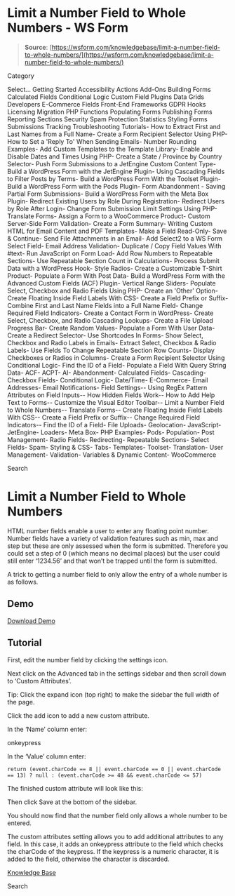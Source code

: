 # Limit a Number Field to Whole Numbers - WS Form

> **Source**: [https://wsform.com/knowledgebase/limit-a-number-field-to-whole-numbers/](https://wsform.com/knowledgebase/limit-a-number-field-to-whole-numbers/)


Category

Select...
 Getting Started Accessibility Actions Add-Ons Building Forms Calculated Fields Conditional Logic Custom Field Plugins Data Grids Developers E-Commerce Fields Front-End Frameworks GDPR Hooks Licensing Migration PHP Functions Populating Forms Publishing Forms Reporting Sections Security Spam Protection Statistics Styling Forms Submissions Tracking Troubleshooting Tutorials- How to Extract First and Last Names from a Full Name- Create a Form Recipient Selector Using PHP- How to Set a 'Reply To' When Sending Emails- Number Rounding Examples- Add Custom Templates to the Template Library- Enable and Disable Dates and Times Using PHP- Create a State / Province by Country Selector- Push Form Submissions to a JetEngine Custom Content Type- Build a WordPress Form with the JetEngine Plugin- Using Cascading Fields to Filter Posts by Terms- Build a WordPress Form With the Toolset Plugin- Build a WordPress Form with the Pods Plugin- Form Abandonment - Saving Partial Form Submissions- Build a WordPress Form with the Meta Box Plugin- Redirect Existing Users by Role During Registration- Redirect Users by Role After Login- Change Form Submission Limit Settings Using PHP- Translate Forms- Assign a Form to a WooCommerce Product- Custom Server-Side Form Validation- Create a Form Summary- Writing Custom HTML for Email Content and PDF Templates- Make a Field Read-Only- Save & Continue- Send File Attachments in an Email- Add Select2 to a WS Form Select Field- Email Address Validation- Duplicate / Copy Field Values With #text- Run JavaScript on Form Load- Add Row Numbers to Repeatable Sections- Use Repeatable Section Count in Calculations- Process Submit Data with a WordPress Hook- Style Radios- Create a Customizable T-Shirt Product- Populate a Form With Post Data- Build a WordPress Form with the Advanced Custom Fields (ACF) Plugin- Vertical Range Sliders- Populate Select, Checkbox and Radio Fields Using PHP- Create an 'Other' Option- Create Floating Inside Field Labels With CSS- Create a Field Prefix or Suffix- Combine First and Last Name Fields into a Full Name Field- Change Required Field Indicators- Create a Contact Form in WordPress- Create Select, Checkbox, and Radio Cascading Lookups- Create a File Upload Progress Bar- Create Random Values- Populate a Form With User Data- Create a Redirect Selector- Use Shortcodes In Forms- Show Select, Checkbox and Radio Labels in Emails- Extract Select, Checkbox & Radio Labels- Use Fields To Change Repeatable Section Row Counts- Display Checkboxes or Radios in Columns- Create a Form Recipient Selector Using Conditional Logic- Find the ID of a Field- Populate a Field With Query String Data- ACF- ACPT- AI- Abandonment- Calculated Fields- Cascading- Checkbox Fields- Conditional Logic- Date/Time- E-Commerce- Email Addresses- Email Notifications- Field Settings-- Using RegEx Pattern Attributes on Field Inputs-- How Hidden Fields Work-- How to Add Help Text to Forms-- Customize the Visual Editor Toolbar-- Limit a Number Field to Whole Numbers-- Translate Forms-- Create Floating Inside Field Labels With CSS-- Create a Field Prefix or Suffix-- Change Required Field Indicators-- Find the ID of a Field- File Uploads- Geolocation- JavaScript- JetEngine- Loaders- Meta Box- PHP Examples- Pods- Population- Post Management- Radio Fields- Redirecting- Repeatable Sections- Select Fields- Spam- Styling & CSS- Tabs- Templates- Toolset- Translation- User Management- Validation- Variables & Dynamic Content- WooCommerce

Search

# Limit a Number Field to Whole Numbers

HTML number fields enable a user to enter any floating point number. Number fields have a variety of validation features such as min, max and step but these are only assessed when the form is submitted. Therefore you could set a step of 0 (which means no decimal places) but the user could still enter ‘1234.56’ and that won’t be trapped until the form is submitted.

A trick to getting a number field to only allow the entry of a whole number is as follows.

## Demo

[Download Demo](https://wsform.com/plugin-support/form-download.php?id=13666)
## Tutorial

First, edit the number field by clicking the settings icon.

Next click on the Advanced tab in the settings sidebar and then scroll down to ‘Custom Attributes’.

Tip: Click the expand  icon (top right) to make the sidebar the full width of the page.

Click the add  icon to add a new custom attribute.

In the ‘Name’ column enter:

onkeypress

In the ‘Value’ column enter:

```
return (event.charCode == 8 || event.charCode == 0 || event.charCode == 13) ? null : (event.charCode >= 48 && event.charCode <= 57)
```

The finished custom attribute will look like this:

Then click Save at the bottom of the sidebar.

You should now find that the number field only allows a whole number to be entered.

The custom attributes setting allows you to add additional attributes to any field. In this case, it adds an onkeypress attribute to the field which checks the charCode of the keypress. If the keypress is a numeric character, it is added to the field, otherwise the character is discarded.

 

[Knowledge Base](https://wsform.com/knowledgebase/)

Search

